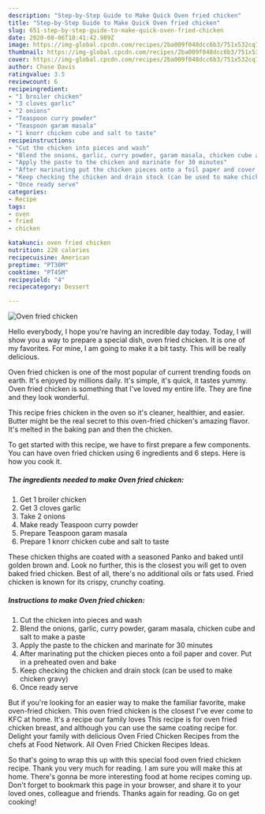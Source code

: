 ```yaml
---
description: "Step-by-Step Guide to Make Quick Oven fried chicken"
title: "Step-by-Step Guide to Make Quick Oven fried chicken"
slug: 651-step-by-step-guide-to-make-quick-oven-fried-chicken
date: 2020-08-06T18:41:42.989Z
image: https://img-global.cpcdn.com/recipes/2ba009f048dcc6b3/751x532cq70/oven-fried-chicken-recipe-main-photo.jpg
thumbnail: https://img-global.cpcdn.com/recipes/2ba009f048dcc6b3/751x532cq70/oven-fried-chicken-recipe-main-photo.jpg
cover: https://img-global.cpcdn.com/recipes/2ba009f048dcc6b3/751x532cq70/oven-fried-chicken-recipe-main-photo.jpg
author: Chase Davis
ratingvalue: 3.5
reviewcount: 6
recipeingredient:
- "1 broiler chicken"
- "3 cloves garlic"
- "2 onions"
- "Teaspoon curry powder"
- "Teaspoon garam masala"
- "1 knorr chicken cube and salt to taste"
recipeinstructions:
- "Cut the chicken into pieces and wash"
- "Blend the onions, garlic, curry powder, garam masala, chicken cube and salt to make a paste"
- "Apply the paste to the chicken and marinate for 30 minutes"
- "After marinating put the chicken pieces onto a foil paper and cover. Put in a preheated oven and bake"
- "Keep checking the chicken and drain stock (can be used to make chicken gravy)"
- "Once ready serve"
categories:
- Recipe
tags:
- oven
- fried
- chicken

katakunci: oven fried chicken 
nutrition: 228 calories
recipecuisine: American
preptime: "PT30M"
cooktime: "PT45M"
recipeyield: "4"
recipecategory: Dessert

---
```



![Oven fried chicken](https://img-global.cpcdn.com/recipes/2ba009f048dcc6b3/751x532cq70/oven-fried-chicken-recipe-main-photo.jpg)

Hello everybody, I hope you're having an incredible day today. Today, I will show you a way to prepare a special dish, oven fried chicken. It is one of my favorites. For mine, I am going to make it a bit tasty. This will be really delicious.

Oven fried chicken is one of the most popular of current trending foods on earth. It's enjoyed by millions daily. It's simple, it's quick, it tastes yummy. Oven fried chicken is something that I've loved my entire life. They are fine and they look wonderful.

This recipe fries chicken in the oven so it&#39;s cleaner, healthier, and easier. Butter might be the real secret to this oven-fried chicken&#39;s amazing flavor. It&#39;s melted in the baking pan and then the chicken.


To get started with this recipe, we have to first prepare a few components. You can have oven fried chicken using 6 ingredients and 6 steps. Here is how you cook it.

<!--inarticleads1-->

##### The ingredients needed to make Oven fried chicken:

1. Get 1 broiler chicken
1. Get 3 cloves garlic
1. Take 2 onions
1. Make ready Teaspoon curry powder
1. Prepare Teaspoon garam masala
1. Prepare 1 knorr chicken cube and salt to taste


These chicken thighs are coated with a seasoned Panko and baked until golden brown and. Look no further, this is the closest you will get to oven baked fried chicken. Best of all, there&#39;s no additional oils or fats used. Fried chicken is known for its crispy, crunchy coating. 

<!--inarticleads2-->

##### Instructions to make Oven fried chicken:

1. Cut the chicken into pieces and wash
1. Blend the onions, garlic, curry powder, garam masala, chicken cube and salt to make a paste
1. Apply the paste to the chicken and marinate for 30 minutes
1. After marinating put the chicken pieces onto a foil paper and cover. Put in a preheated oven and bake
1. Keep checking the chicken and drain stock (can be used to make chicken gravy)
1. Once ready serve


But if you&#39;re looking for an easier way to make the familiar favorite, make oven-fried chicken. This oven fried chicken is the closest I&#39;ve ever come to KFC at home. It&#39;s a recipe our family loves This recipe is for oven fried chicken breast, and although you can use the same coating recipe for. Delight your family with delicious Oven Fried Chicken Recipes from the chefs at Food Network. All Oven Fried Chicken Recipes Ideas. 

So that's going to wrap this up with this special food oven fried chicken recipe. Thank you very much for reading. I am sure you will make this at home. There's gonna be more interesting food at home recipes coming up. Don't forget to bookmark this page in your browser, and share it to your loved ones, colleague and friends. Thanks again for reading. Go on get cooking!
